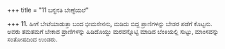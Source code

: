+++
title = "11 ಬನ್ದನತಿ ಬೇಣ್ಟೆಯಲೆ"

+++
11. ಹೀಗೆ ಬೇಟೆಯಾಡುತ್ತಾ ಬಂದ ಭೀಮಸೇನನು, ಮಡಿದು ಬಿದ್ದ ಪ್ರಾಣಿಗಳನ್ನು ಬೇಡರ ಪಡೆಗೆ ಕೊಟ್ಟನು. ಅವರು ತಮತಮಗೆ ಬೇಕಾದ ಪ್ರಾಣಿಗಳನ್ನು ಹಿಡಿದೊಯ್ದು ಮರವನ್ನೊಟ್ಟಿ ಮಾಡಿದ ಬೆಂಕಿಯಲ್ಲಿ ಸುಟ್ಟು, ಮಾಂಸವನ್ನು ಸಂತೋಷದಿಂದ ಉಂಡರು.